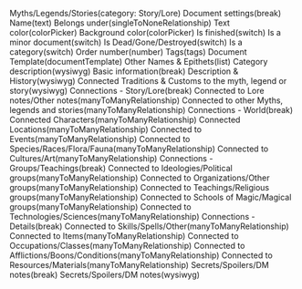 Myths/Legends/Stories(category: Story/Lore)
    Document settings(break)
    Name(text)
    Belongs under(singleToNoneRelationship)
    Text color(colorPicker)
    Background color(colorPicker)
    Is finished(switch)
    Is a minor document(switch)
    Is Dead/Gone/Destroyed(switch)
    Is a category(switch)
    Order number(number)
    Tags(tags)
    Document Template(documentTemplate)
    Other Names & Epithets(list)
    Category description(wysiwyg)
    Basic information(break)
    Description & History(wysiwyg)
    Connected Traditions & Customs to the myth, legend or story(wysiwyg)
    Connections - Story/Lore(break)
    Connected to Lore notes/Other notes(manyToManyRelationship)
    Connected to other Myths, legends and stories(manyToManyRelationship)
    Connections - World(break)
    Connected Characters(manyToManyRelationship)
    Connected Locations(manyToManyRelationship)
    Connected to Events(manyToManyRelationship)
    Connected to Species/Races/Flora/Fauna(manyToManyRelationship)
    Connected to Cultures/Art(manyToManyRelationship)
    Connections - Groups/Teachings(break)
    Connected to Ideologies/Political groups(manyToManyRelationship)
    Connected to Organizations/Other groups(manyToManyRelationship)
    Connected to Teachings/Religious groups(manyToManyRelationship)
    Connected to Schools of Magic/Magical groups(manyToManyRelationship)
    Connected to Technologies/Sciences(manyToManyRelationship)
    Connections - Details(break)
    Connected to Skills/Spells/Other(manyToManyRelationship)
    Connected to Items(manyToManyRelationship)
    Connected to Occupations/Classes(manyToManyRelationship)
    Connected to Afflictions/Boons/Conditions(manyToManyRelationship)
    Connected to Resources/Materials(manyToManyRelationship)
    Secrets/Spoilers/DM notes(break)
    Secrets/Spoilers/DM notes(wysiwyg)